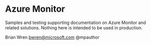 # Azure Monitor
Samples and testing supporting documentation on Azure Monitor and related solutions.  Nothing here is intended to be used in production.

Brian Wren
bwren@microsoft.com
@mpauthor
